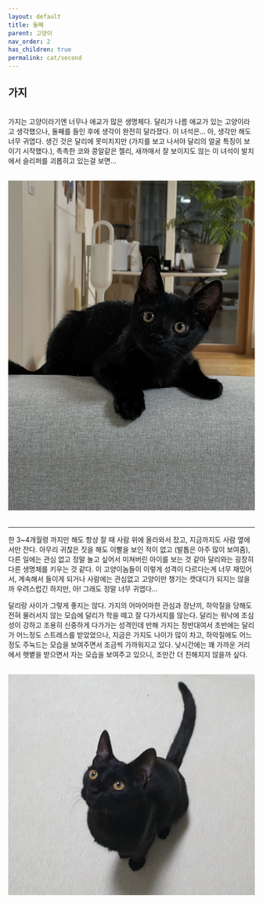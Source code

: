 ```yaml
---
layout: default
title: 둘째
parent: 고양이
nav_order: 2
has_children: true
permalink: cat/second
---
```


## 가지

<br>
가지는 고양이라기엔 너무나 애교가 많은 생명체다. 달리가 나름 애교가 있는 고양이라고 생각했으나, 둘째를 들인 후에 생각이 완전히 달라졌다. 이 녀석은... 아, 생각만 해도 너무 귀엽다. 생긴 것은 달리에 못미치지만 (가지를 보고 나서야 달리의 얼굴 특징이 보이기 시작했다.), 촉촉한 코와 콩알같은 젤리, 새까매서 잘 보이지도 않는 이 녀석이 발치에서 슬리퍼를 괴롭히고 있는걸 보면...

<p align="center">
  <br><img alt="img-name" src="/assets/images/cats/gazi_main.jpeg" class="content-image-1"><br>
  <br>
</p>  

---
한 3~4개월령 까지만 해도 항상 잘 때 사람 위에 올라와서 잤고, 지금까지도 사람 옆에서만 잔다. 아무리 귀찮은 짓을 해도 이빨을 보인 적이 없고 (발톱은 아주 많이 보여줌), 다른 일에는 관심 없고 정말 놀고 싶어서 미쳐버린 아이를 보는 것 같아 달리와는 굉장히 다른 생명체를 키우는 것 같다. 이 고양이놈들이 이렇게 성격이 다르다는게 너무 재밌어서, 계속해서 들이게 되거나 사람에는 관심없고 고양이만 챙기는 캣대디가 되지는 않을까 우려스럽긴 하지만, 아! 그래도 정말 너무 귀엽다...

달리랑 사이가 그렇게 좋지는 않다. 가지의 어마어마한 관심과 장난끼, 하악질을 당해도 전혀 물러서지 않는 모습에 달리가 학을 떼고 잘 다가서지를 않는다. 달리는 워낙에 조심성이 강하고 조용히 신중하게 다가가는 성격인데 반해 가지는 정반대여서 초반에는 달리가 어느정도 스트레스를 받았었으나, 지금은 가지도 나이가 많이 차고, 하악질에도 어느정도 주눅드는 모습을 보여주면서 조금씩 가까워지고 있다. 낮시간에는 꽤 가까운 거리에서 햇볕을 받으면서 자는 모습을 보여주고 있으니, 조만간 더 친해지지 않을까 싶다.

<p align="center">
  <br><img alt="img-name" src="/assets/images/cats/gazi_0.jpeg" class="content-image-1"><br>
  <br>
</p>  


